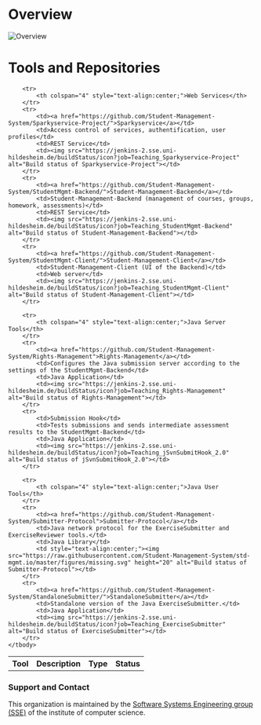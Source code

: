 # Overview
![Overview](https://raw.githubusercontent.com/Student-Management-System/std-mgmt.io/master/figures/Overview.svg)

# Tools and Repositories
<table>
	<tbody>
		<tr>
			<th>Tool</th>
			<th>Description</th>
			<th>Type</th>
			<th>Status</th>
		</tr>
		
		<tr>
			<th colspan="4" style="text-align:center;">Web Services</th>
		</tr>
		<tr>
			<td><a href="https://github.com/Student-Management-System/Sparkyservice-Project/">Sparkyservice</a></td>
			<td>Access control of services, authentification, user profiles</td>
			<td>REST Service</td>
			<td><img src="https://jenkins-2.sse.uni-hildesheim.de/buildStatus/icon?job=Teaching_Sparkyservice-Project" alt="Build status of Sparkyservice-Project"></td>
		</tr>
		<tr>
			<td><a href="https://github.com/Student-Management-System/StudentMgmt-Backend/">Student-Management-Backend</a></td>
			<td>Student-Management-Backend (management of courses, groups, homework, assessments)</td>
			<td>REST Service</td>
			<td><img src="https://jenkins-2.sse.uni-hildesheim.de/buildStatus/icon?job=Teaching_StudentMgmt-Backend" alt="Build status of Student-Management-Backend"></td>
		</tr>
		<tr>
			<td><a href="https://github.com/Student-Management-System/StudentMgmt-Client/">Student-Management-Client</a></td>
			<td>Student-Management-Client (UI of the Backend)</td>
			<td>Web server</td>
			<td><img src="https://jenkins-2.sse.uni-hildesheim.de/buildStatus/icon?job=Teaching_StudentMgmt-Client" alt="Build status of Student-Management-Client"></td>
		</tr>
		
		<tr>
			<th colspan="4" style="text-align:center;">Java Server Tools</th>
		</tr>
		<tr>
			<td><a href="https://github.com/Student-Management-System/Rights-Management">Rights-Management</a></td>
			<td>Configures the Java submission server according to the settings of the StudentMgmt-Backend</td>
			<td>Java Application</td>
			<td><img src="https://jenkins-2.sse.uni-hildesheim.de/buildStatus/icon?job=Teaching_Rights-Management" alt="Build status of Rights-Management"></td>
		</tr>
		<tr>
			<td>Submission Hook</td>
			<td>Tests submissions and sends intermediate assessment results to the StudentMgmt-Backend</td>
			<td>Java Application</td>
			<td><img src="https://jenkins-2.sse.uni-hildesheim.de/buildStatus/icon?job=Teaching_jSvnSubmitHook_2.0" alt="Build status of jSvnSubmitHook_2.0"></td>
		</tr>
		
		<tr>
			<th colspan="4" style="text-align:center;">Java User Tools</th>
		</tr>
		<tr>
			<td><a href="https://github.com/Student-Management-System/Submitter-Protocol">Submitter-Protocol</a></td>
			<td>Java network protocol for the ExerciseSubmitter and ExerciseReviewer tools.</td>
			<td>Java Library</td>
			<td style="text-align:center;"><img src="https://raw.githubusercontent.com/Student-Management-System/std-mgmt.io/master/figures/missing.svg" height="20" alt="Build status of Submitter-Protocol"></td>
		</tr>
		<tr>
			<td><a href="https://github.com/Student-Management-System/StandaloneSubmitter/">StandaloneSubmitter</a></td>
			<td>Standalone version of the Java ExerciseSubmitter.</td>
			<td>Java Application</td>
			<td><img src="https://jenkins-2.sse.uni-hildesheim.de/buildStatus/icon?job=Teaching_ExerciseSubmitter" alt="Build status of ExerciseSubmitter"></td>
		</tr>
	</tbody>
</table>

### Support and Contact
This organization is maintained by the [Software Systems Engineering group (SSE)](https://sse.uni-hildesheim.de/en/) of the institute of computer science.
